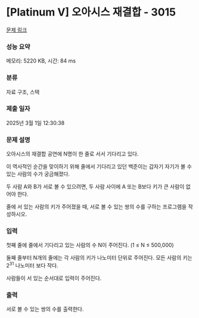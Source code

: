 # [Platinum V] 오아시스 재결합 - 3015 

[문제 링크](https://www.acmicpc.net/problem/3015) 

### 성능 요약

메모리: 5220 KB, 시간: 84 ms

### 분류

자료 구조, 스택

### 제출 일자

2025년 3월 1일 12:30:38

### 문제 설명

<p>오아시스의 재결합 공연에 N명이 한 줄로 서서 기다리고 있다.</p>

<p>이 역사적인 순간을 맞이하기 위해 줄에서 기다리고 있던 백준이는 갑자기 자기가 볼 수 있는 사람의 수가 궁금해졌다.</p>

<p>두 사람 A와 B가 서로 볼 수 있으려면, 두 사람 사이에 A 또는 B보다 키가 큰 사람이 없어야 한다.</p>

<p>줄에 서 있는 사람의 키가 주어졌을 때, 서로 볼 수 있는 쌍의 수를 구하는 프로그램을 작성하시오.</p>

### 입력 

 <p>첫째 줄에 줄에서 기다리고 있는 사람의 수 N이 주어진다. (1 ≤ N ≤ 500,000)</p>

<p>둘째 줄부터 N개의 줄에는 각 사람의 키가 나노미터 단위로 주어진다. 모든 사람의 키는 2<sup>31</sup> 나노미터 보다 작다.</p>

<p>사람들이 서 있는 순서대로 입력이 주어진다.</p>

### 출력 

 <p>서로 볼 수 있는 쌍의 수를 출력한다.</p>


